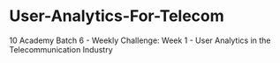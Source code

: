 # User-Analytics-For-Telecom
10 Academy Batch 6 - Weekly Challenge: Week 1 - User Analytics in the Telecommunication Industry 
